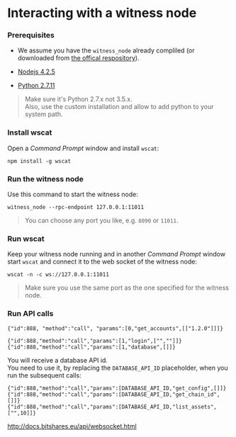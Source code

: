 # Interacting with a witness node
### Prerequisites

* We assume  you have the `witness_node` already compliled (or downloaded from [the offical respository](https://github.com/bitshares/bitshares-2/releases/latest)).

* [Nodejs 4.2.5](https://nodejs.org/dist/v4.2.5/node-v4.2.5-x64.msi)

* [Python 2.7.11](https://www.python.org/ftp/python/2.7.11/python-2.7.11.msi)
> Make sure it's Python 2.7.x not 3.5.x.  
Also, use the custom installation and allow to add python to your system path.

### Install wscat
Open a *Command Prompt* window and install `wscat`:
```
npm install -g wscat
```

### Run the witness node
Use this command to start the witness node:
```
witness_node --rpc-endpoint 127.0.0.1:11011
```
> You can choose any port you like, e.g. `8090` or `11011`.

### Run wscat
Keep your witness node running and in another *Command Prompt* window start `wscat` and connect it to the web socket of the witness node:
```
wscat -n -c ws://127.0.0.1:11011
```
> Make sure you use the same port as the one specified for the witness node.

### Run API calls
```
{"id":888, "method":"call", "params":[0,"get_accounts",[["1.2.0"]]]}  
```
```
{"id":888,"method":"call","params":[1,"login",["",""]]}  
{"id":888,"method":"call","params":[1,"database",[]]}  
```
You will receive a database API id.  
You need to use it, by replacing the `DATABASE_API_ID` placeholder, when you run the subsequent calls:
```
{"id":888,"method":"call","params":[DATABASE_API_ID,"get_config",[]]}  
{"id":888,"method":"call","params":[DATABASE_API_ID,"get_chain_id",[]]}  
{"id":888,"method":"call","params":[DATABASE_API_ID,"list_assets",["",10]]}  
```


http://docs.bitshares.eu/api/websocket.html